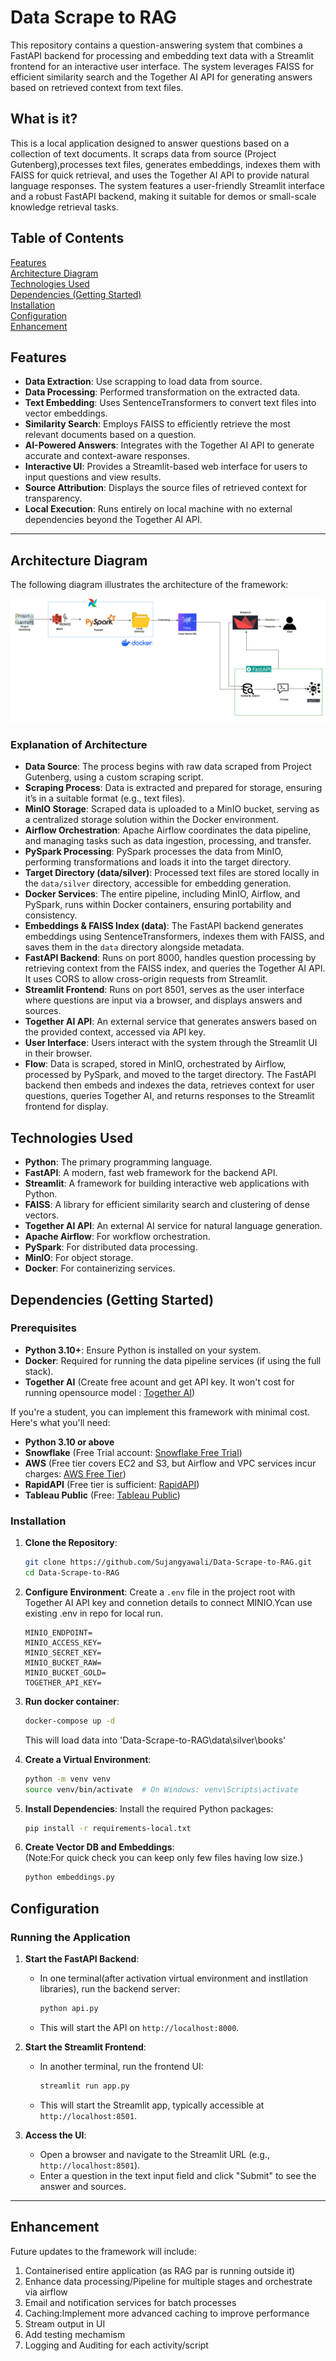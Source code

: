 # Data Scrape to RAG
This repository contains a question-answering system that combines a FastAPI backend for processing and embedding text data with a Streamlit frontend for an interactive user interface. The system leverages FAISS for efficient similarity search and the Together AI API for generating answers based on retrieved context from text files.
## What is it?

This is a local application designed to answer questions based on a collection of text documents. It scraps data from source (Project Gutenberg),processes text files, generates embeddings, indexes them with FAISS for quick retrieval, and uses the Together AI API to provide natural language responses. The system features a user-friendly Streamlit interface and a robust FastAPI backend, making it suitable for demos or small-scale knowledge retrieval tasks.

## Table of Contents
[Features](#features)\
[Architecture Diagram](#architecture-diagram)\
[Technologies Used](#technologies-used)\
[Dependencies (Getting Started)](#dependencies-getting-started)\
[Installation](#installation)\
[Configuration](#configuration)\
[Enhancement](#enhancement)

## Features
- **Data Extraction**: Use scrapping to load data from source.
- **Data Processing**: Performed transformation on the extracted data.
- **Text Embedding**: Uses SentenceTransformers to convert text files into vector embeddings.
- **Similarity Search**: Employs FAISS to efficiently retrieve the most relevant documents based on a question.
- **AI-Powered Answers**: Integrates with the Together AI API to generate accurate and context-aware responses.
- **Interactive UI**: Provides a Streamlit-based web interface for users to input questions and view results.
- **Source Attribution**: Displays the source files of retrieved context for transparency.
- **Local Execution**: Runs entirely on local machine with no external dependencies beyond the Together AI API.

---

## Architecture Diagram
The following diagram illustrates the architecture of the framework:

![Architecture Diagram](ArchDiagram.png)

### Explanation of Architecture
- **Data Source**: The process begins with raw data scraped from Project Gutenberg, using a custom scraping script.
- **Scraping Process**: Data is extracted and prepared for storage, ensuring it’s in a suitable format (e.g., text files).
- **MinIO Storage**: Scraped data is uploaded to a MinIO bucket, serving as a centralized storage solution within the Docker environment.
- **Airflow Orchestration**: Apache Airflow coordinates the data pipeline, and managing tasks such as data ingestion, processing, and transfer.
- **PySpark Processing**: PySpark processes the data from MinIO, performing transformations and loads it into the target directory.
- **Target Directory (data/silver)**: Processed text files are stored locally in the `data/silver` directory, accessible for embedding generation.
- **Docker Services**: The entire pipeline, including MinIO, Airflow, and PySpark, runs within Docker containers, ensuring portability and consistency.
- **Embeddings & FAISS Index (data)**: The FastAPI backend generates embeddings using SentenceTransformers, indexes them with FAISS, and saves them in the `data` directory alongside metadata.
- **FastAPI Backend**: Runs on port 8000, handles question processing by retrieving context from the FAISS index, and queries the Together AI API. It uses CORS to allow cross-origin requests from Streamlit.
- **Streamlit Frontend**: Runs on port 8501, serves as the user interface where questions are input via a browser, and displays answers and sources.
- **Together AI API**: An external service that generates answers based on the provided context, accessed via API key.
- **User Interface**: Users interact with the system through the Streamlit UI in their browser.
- **Flow**: Data is scraped, stored in MinIO, orchestrated by Airflow, processed by PySpark, and moved to the target directory. The FastAPI backend then embeds and indexes the data, retrieves context for user questions, queries Together AI, and returns responses to the Streamlit frontend for display.

## Technologies Used
- **Python**: The primary programming language.
- **FastAPI**: A modern, fast web framework for the backend API.
- **Streamlit**: A framework for building interactive web applications with Python.
- **FAISS**: A library for efficient similarity search and clustering of dense vectors.
- **Together AI API**: An external AI service for natural language generation.
- **Apache Airflow**: For workflow orchestration.
- **PySpark**: For distributed data processing.
- **MinIO**: For object storage.
- **Docker**: For containerizing services.

## Dependencies (Getting Started)

### Prerequisites
- **Python 3.10+**: Ensure Python is installed on your system.
- **Docker**: Required for running the data pipeline services (if using the full stack).
- **Together AI** (Create free acount and get API key. It won't cost for running opensource model : [Together AI](https://www.together.ai/))


If you're a student, you can implement this framework with minimal cost. Here's what you'll need:
- **Python 3.10 or above**
- **Snowflake** (Free Trial account: [Snowflake Free Trial](https://www.snowflake.com/free-trial/))
- **AWS** (Free tier covers EC2 and S3, but Airflow and VPC services incur charges: [AWS Free Tier](https://aws.amazon.com/free/))
- **RapidAPI** (Free tier is sufficient: [RapidAPI](https://rapidapi.com/))
- **Tableau Public** (Free: [Tableau Public](https://public.tableau.com/en-us/s/))


### Installation

1. **Clone the Repository**:
   ```bash
   git clone https://github.com/Sujangyawali/Data-Scrape-to-RAG.git
   cd Data-Scrape-to-RAG
   ```
2. **Configure Environment**:
   Create a `.env` file in the project root with Together AI API key and connetion details to connect MINIO.Ycan use existing .env in repo for local run.
     ```
    MINIO_ENDPOINT=
    MINIO_ACCESS_KEY=
    MINIO_SECRET_KEY=
    MINIO_BUCKET_RAW=
    MINIO_BUCKET_GOLD=
    TOGETHER_API_KEY=
   ```
3. **Run docker container**:
   ```bash
   docker-compose up -d
   ```
   This will load data into 'Data-Scrape-to-RAG\data\silver\books'

4. **Create a Virtual Environment**:
   ```bash
   python -m venv venv
   source venv/bin/activate  # On Windows: venv\Scripts\activate
   ```

5. **Install Dependencies**:
   Install the required Python packages:
   ```bash
   pip install -r requirements-local.txt
   ```
6. **Create Vector DB and Embeddings**:   
   (Note:For quick check you can keep only few files having low size.)
   ```bash
   python embeddings.py
   ```
   

## Configuration

### Running the Application
1. **Start the FastAPI Backend**:
   - In one terminal(after activation virtual environment and instllation libraries), run the backend server:
     ```bash
     python api.py
     ```
   - This will start the API on `http://localhost:8000`.

2. **Start the Streamlit Frontend**:
   - In another terminal, run the frontend UI:
     ```bash
     streamlit run app.py
     ```
   - This will start the Streamlit app, typically accessible at `http://localhost:8501`.

3. **Access the UI**:
   - Open a browser and navigate to the Streamlit URL (e.g., `http://localhost:8501`).
   - Enter a question in the text input field and click "Submit" to see the answer and sources.

---

## Enhancement
Future updates to the framework will include:
1. Containerised entire application (as RAG par is running outside it)
2. Enhance data processing/Pipeline for multiple stages and orchestrate via airflow
3. Email and notification services for batch processes
4. Caching:Implement more advanced caching to improve performance
5. Stream output in UI
6. Add testing mechamism
7. Logging and Auditing for each activity/script